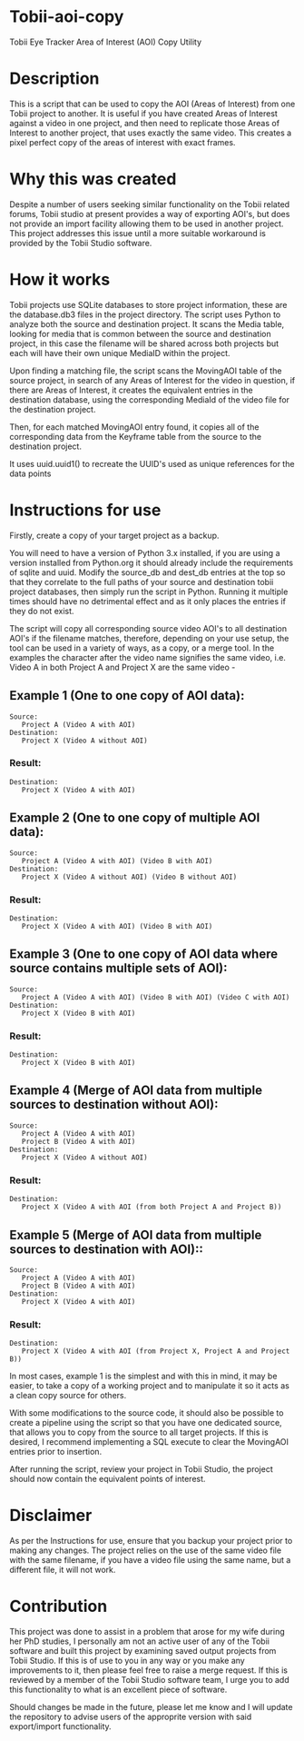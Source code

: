 # Tobii-aoi-copy

Tobii Eye Tracker Area of Interest (AOI) Copy Utility

# Description

This is a script that can be used to copy the AOI (Areas of Interest) from one Tobii project to another.  It is useful if you have created Areas of Interest against a video in one project, and then need to replicate those Areas of Interest to another project, that uses exactly the same video.  This creates a pixel perfect copy of the areas of interest with exact frames.

# Why this was created

Despite a number of users seeking similar functionality on the Tobii related forums, Tobii studio at present provides a way of exporting AOI's, but does not provide an import facility allowing them to be used in another project.  This project addresses this issue until a more suitable workaround is provided by the Tobii Studio software.

# How it works

Tobii projects use SQLite databases to store project information, these are the database.db3 files in the project directory.  The script uses Python to analyze both the source and destination project.  It scans the Media table, looking for media that is common between the source and destination project, in this case the filename will be shared across both projects but each will have their own unique MediaID within the project.

Upon finding a matching file, the script scans the MovingAOI table of the source project, in search of any Areas of Interest for the video in question, if there are Areas of Interest, it creates the equivalent entries in the destination database, using the corresponding MediaId of the video file for the destination project.

Then, for each matched MovingAOI entry found, it copies all of the corresponding data from the Keyframe table from the source to the destination project.

It uses uuid.uuid1() to recreate the UUID's used as unique references for the data points

# Instructions for use

Firstly, create a copy of your target project as a backup.

You will need to have a version of Python 3.x installed, if you are using a version installed from Python.org it should already include the requirements of sqlite and uuid.  Modify the source_db and dest_db entries at the top so that they correlate to the full paths of your source and destination tobii project databases, then simply run the script in Python.  Running it multiple times should have no detrimental effect and as it only places the entries if they do not exist.

The script will copy all corresponding source video AOI's to all destination AOI's if the filename matches, therefore, depending on your use setup, the tool can be used in a variety of ways, as a copy, or a merge tool.  In the examples the character after the video name signifies the same video, i.e. Video A in both Project A and Project X are the same video -

## Example 1 (One to one copy of AOI data):

```
Source: 
   Project A (Video A with AOI)
Destination: 
   Project X (Video A without AOI)
```

### Result:

```
Destination:
   Project X (Video A with AOI)
```

## Example 2 (One to one copy of multiple AOI data):

```
Source: 
   Project A (Video A with AOI) (Video B with AOI) 
Destination: 
   Project X (Video A without AOI) (Video B without AOI)
```

### Result:

```
Destination: 
   Project X (Video A with AOI) (Video B with AOI)
```

## Example 3 (One to one copy of AOI data where source contains multiple sets of AOI):

```
Source: 
   Project A (Video A with AOI) (Video B with AOI) (Video C with AOI)
Destination: 
   Project X (Video B with AOI)
```

### Result:

```
Destination: 
   Project X (Video B with AOI)
```

## Example 4 (Merge of AOI data from multiple sources to destination without AOI):

```
Source: 
   Project A (Video A with AOI)
   Project B (Video A with AOI)
Destination: 
   Project X (Video A without AOI)
```

### Result:

```
Destination: 
   Project X (Video A with AOI (from both Project A and Project B))
```

## Example 5 (Merge of AOI data from multiple sources to destination with AOI)::

```
Source: 
   Project A (Video A with AOI)
   Project B (Video A with AOI)
Destination: 
   Project X (Video A with AOI)
```

### Result:

```
Destination: 
   Project X (Video A with AOI (from Project X, Project A and Project B))
```

In most cases, example 1 is the simplest and with this in mind, it may be easier, to take a copy of a working project and to manipulate it so it acts as a clean copy source for others.  

With some modifications to the source code, it should also be possible to create a pipeline using the script so that you have one dedicated source, that allows you to copy from the source to all target projects.  If this is desired, I recommend implementing a SQL execute to clear the MovingAOI entries prior to insertion.

After running the script, review your project in Tobii Studio, the project should now contain the equivalent points of interest.

# Disclaimer

As per the Instructions for use, ensure that you backup your project prior to making any changes.  The project relies on the use of the same video file with the same filename, if you have a video file using the same name, but a different file, it will not work.

# Contribution

This project was done to assist in a problem that arose for my wife during her PhD studies, I personally am not an active user of any of the Tobii software and built this project by examining saved output projects from Tobii Studio.  If this is of use to you in any way or you make any improvements to it, then please feel free to raise a merge request.  If this is reviewed by a member of the Tobii Studio software team, I urge you to add this functionality to what is an excellent piece of software.

Should changes be made in the future, please let me know and I will update the repository to advise users of the approprite version with said export/import functionality.
